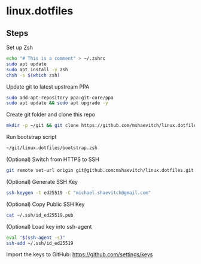 
# linux.dotfiles

## Steps

Set up Zsh

```bash
echo "# This is a comment" > ~/.zshrc
sudo apt update
sudo apt install -y zsh
chsh -s $(which zsh)
```

Update git to latest upstream PPA

```bash
sudo add-apt-repository ppa:git-core/ppa
sudo apt update && sudo apt upgrade -y
```

Create git folder and clone this repo

```bash
mkdir -p ~/git && git clone https://github.com/mshaevitch/linux.dotfiles.git ~/git/linux.dotfiles
```

Run bootstrap script

```bash
~/git/linux.dotfiles/bootstrap.zsh
```

(Optional) Switch from HTTPS to SSH

```bash
git remote set-url origin git@github.com:mshaevitch/linux.dotfiles.git
```

(Optional) Generate SSH Key

```bash
ssh-keygen -t ed25519 -C "michael.shaevitch@gmail.com"
```

(Optional) Copy Public SSH Key

```bash
cat ~/.ssh/id_ed25519.pub
```

(Optional) Load key into ssh-agent

```bash
eval "$(ssh-agent -s)"
ssh-add ~/.ssh/id_ed25519
```

Import the keys to GitHub:
https://github.com/settings/keys
